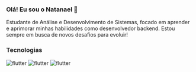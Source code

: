 ### Olá! Eu sou o Natanael 👋

Estudante de Análise e Desenvolvimento de Sistemas, focado em aprender e aprimorar minhas habilidades como desenvolvedor backend. Estou sempre em busca de novos desafios para evoluir!

### Tecnologias
<div style="display: inline_block">
<img align="center "alt="flutter" src="https://img.shields.io/badge/Python-3776AB?style=for-the-badge&logo=python&logoColor=white"/>
<img align="center "alt="flutter" src="https://img.shields.io/badge/Flask-000000?style=for-the-badge&logo=flask&logoColor=white"/>
<img align="center "alt="flutter" src="https://img.shields.io/badge/MySQL-00000F?style=for-the-badge&logo=mysql&logoColor=white"/>
</div>
